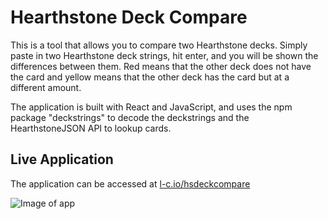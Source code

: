 # Hearthstone Deck Compare

This is a tool that allows you to compare two Hearthstone decks. Simply paste in two Hearthstone deck strings, hit enter, and you will be shown the differences between them. Red means that the other deck does not have the card and yellow means that the other deck has the card but at a different amount.

The application is built with React and JavaScript, and uses the npm package "deckstrings" to decode the deckstrings and the HearthstoneJSON API to lookup cards.

## Live Application

The application can be accessed at [l-c.io/hsdeckcompare](https://l-c.io/hsdeckcompare/)

![Image of app](https://i.imgur.com/T8HYVen.png)
